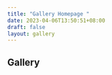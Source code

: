 ```yaml
---
title: "Gallery Homepage "
date: 2023-04-06T13:50:51+08:00
draft: false
layout: gallery
---
```


## Gallery
